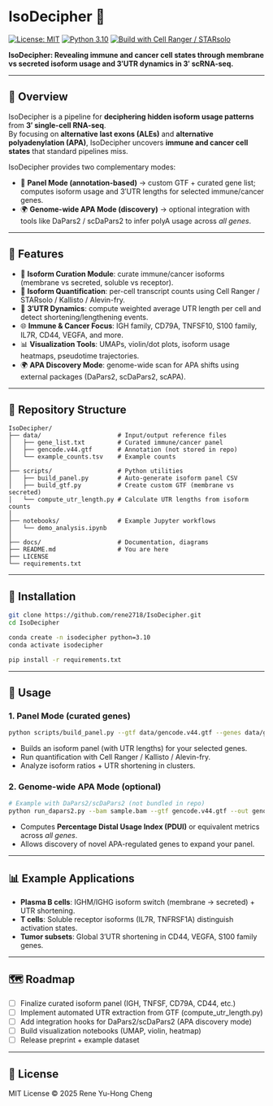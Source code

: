 # IsoDecipher 🧬

[![License: MIT](https://img.shields.io/badge/License-MIT-green.svg)](LICENSE)
[![Python 3.10](https://img.shields.io/badge/python-3.10-blue)]()
[![Build with Cell Ranger / STARsolo](https://img.shields.io/badge/build-CellRanger%2FSTARsolo-orange)]()

**IsoDecipher: Revealing immune and cancer cell states through membrane vs secreted isoform usage and 3′UTR dynamics in 3′ scRNA-seq.**

---

## 🚀 Overview
IsoDecipher is a pipeline for **deciphering hidden isoform usage patterns** from **3′ single-cell RNA-seq**.  
By focusing on **alternative last exons (ALEs)** and **alternative polyadenylation (APA)**, IsoDecipher uncovers **immune and cancer cell states** that standard pipelines miss.

IsoDecipher provides two complementary modes:
- 🧾 **Panel Mode (annotation-based)** → custom GTF + curated gene list; computes isoform usage and 3′UTR lengths for selected immune/cancer genes.  
- 🌍 **Genome-wide APA Mode (discovery)** → optional integration with tools like DaPars2 / scDaPars2 to infer polyA usage across *all genes*.  

---

## 🔹 Features
- 🧾 **Isoform Curation Module**: curate immune/cancer isoforms (membrane vs secreted, soluble vs receptor).  
- 🧬 **Isoform Quantification**: per-cell transcript counts using Cell Ranger / STARsolo / Kallisto / Alevin-fry.  
- 📏 **3′UTR Dynamics**: compute weighted average UTR length per cell and detect shortening/lengthening events.  
- 🌐 **Immune & Cancer Focus**: IGH family, CD79A, TNFSF10, S100 family, IL7R, CD44, VEGFA, and more.  
- 📊 **Visualization Tools**: UMAPs, violin/dot plots, isoform usage heatmaps, pseudotime trajectories.  
- 🌍 **APA Discovery Mode**: genome-wide scan for APA shifts using external packages (DaPars2, scDaPars2, scAPA).  

---

## 📂 Repository Structure
```
IsoDecipher/
├── data/                     # Input/output reference files
│   ├── gene_list.txt         # Curated immune/cancer panel
│   ├── gencode.v44.gtf       # Annotation (not stored in repo)
│   └── example_counts.tsv    # Example counts
│
├── scripts/                  # Python utilities
│   ├── build_panel.py        # Auto-generate isoform panel CSV
│   ├── build_gtf.py          # Create custom GTF (membrane vs secreted)
│   └── compute_utr_length.py # Calculate UTR lengths from isoform counts
│
├── notebooks/                # Example Jupyter workflows
│   └── demo_analysis.ipynb
│
├── docs/                     # Documentation, diagrams
├── README.md                 # You are here
├── LICENSE
└── requirements.txt
```

---

## 🔧 Installation
```bash
git clone https://github.com/rene2718/IsoDecipher.git
cd IsoDecipher

conda create -n isodecipher python=3.10
conda activate isodecipher

pip install -r requirements.txt
```

---

## 🧪 Usage

### 1. Panel Mode (curated genes)
```bash
python scripts/build_panel.py --gtf data/gencode.v44.gtf --genes data/gene_list.txt --out data/isoform_panel.csv
```

- Builds an isoform panel (with UTR lengths) for your selected genes.  
- Run quantification with Cell Ranger / Kallisto / Alevin-fry.  
- Analyze isoform ratios + UTR shortening in clusters.  

### 2. Genome-wide APA Mode (optional)
```bash
# Example with DaPars2/scDaPars2 (not bundled in repo)
python run_dapars2.py --bam sample.bam --gtf gencode.v44.gtf --out genomewide_APA_results.txt
```

- Computes **Percentage Distal Usage Index (PDUI)** or equivalent metrics across *all genes*.  
- Allows discovery of novel APA-regulated genes to expand your panel.  

---

## 📊 Example Applications
- **Plasma B cells**: IGHM/IGHG isoform switch (membrane → secreted) + UTR shortening.  
- **T cells**: Soluble receptor isoforms (IL7R, TNFRSF1A) distinguish activation states.  
- **Tumor subsets**: Global 3′UTR shortening in CD44, VEGFA, S100 family genes.  

---

## 🗺️ Roadmap
- [ ] Finalize curated isoform panel (IGH, TNFSF, CD79A, CD44, etc.)  
- [ ] Implement automated UTR extraction from GTF (compute_utr_length.py)  
- [ ] Add integration hooks for DaPars2/scDaPars2 (APA discovery mode)  
- [ ] Build visualization notebooks (UMAP, violin, heatmap)  
- [ ] Release preprint + example dataset  

---

## 📜 License
MIT License © 2025 Rene Yu-Hong Cheng
